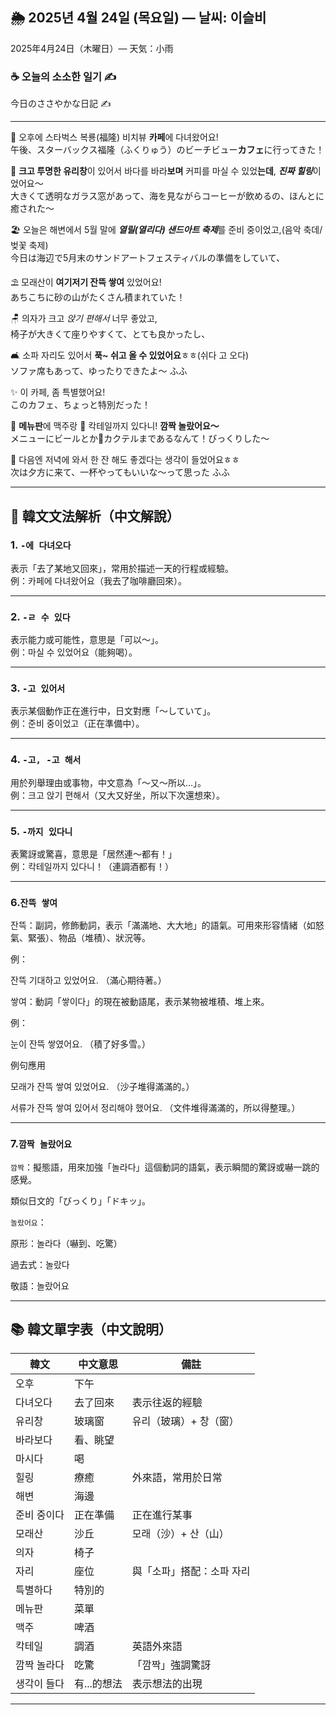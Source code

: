 ## 🌦️ 2025년 4월 24일 (목요일) — 날씨: 이슬비  
2025年4月24日（木曜日）— 天気：小雨

### ☕ 오늘의 소소한 일기 ✍️  
今日のささやかな日記 ✍️

---

📍 오후에 스타벅스 복룡(福隆) 비치뷰 **카페**에 다녀왔어요!  
午後、スターバックス福隆（ふくりゅう）のビーチビュー**カフェ**に行ってきた！

🌊 **크고 투명한 유리창**이 있어서 바다를 바라**보며** 커피를 마실 수 있었**는데**, ***진짜 힐링***이었어요〜  
大きくて透明なガラス窓があって、海を見ながらコーヒーが飲めるの、ほんとに癒された〜

🏖️ 오늘은 해변에서 5월 말에 ***열릴(열리다) 샌드아트 축제***를 준비 중이었고,(음악 축데/벚꽃 축제)  
今日は海辺で5月末のサンドアートフェスティバルの準備をしていて、

⛱️ 모래산이 **여기저기 잔뜩 쌓여** 있었어요!  
あちこちに砂の山がたくさん積まれていた！

🪑 의자가 크고 *앉기 편해서* 너무 좋았고,  
椅子が大きくて座りやすくて、とても良かったし、

🛋️ 소파 자리도 있어서 **푹~ 쉬고 올 수 있었어요**ㅎㅎ(쉬다 고 오다)  
ソファ席もあって、ゆったりできたよ〜 ふふ

✨ 이 카페, 좀 특별했어요!  
このカフェ、ちょっと特別だった！

🍺 **메뉴판**에 맥주랑 🍹 칵테일까지 있다니! **깜짝 놀랐어요〜**  
メニューにビールとか🍹カクテルまであるなんて！びっくりした〜

🌇 다음엔 저녁에 와서 한 잔 해도 좋겠다는 생각이 들었어요ㅎㅎ  
次は夕方に来て、一杯やってもいいな〜って思った ふふ

---

## 🧠 韓文文法解析（中文解說）

### 1. `-에 다녀오다`  
表示「去了某地又回來」，常用於描述一天的行程或經驗。  
例：카페에 다녀왔어요（我去了咖啡廳回來）。

---

### 2. `-ㄹ 수 있다`  
表示能力或可能性，意思是「可以～」。  
例：마실 수 있었어요（能夠喝）。

---

### 3. `-고 있어서`  
表示某個動作正在進行中，日文對應「〜していて」。  
例：준비 중이었고（正在準備中）。

---

### 4. `-고, -고 해서`  
用於列舉理由或事物，中文意為「～又～所以...」。  
例：크고 앉기 편해서（又大又好坐，所以下次還想來）。

---

### 5. `-까지 있다니`  
表驚訝或驚喜，意思是「居然連～都有！」  
例：칵테일까지 있다니！（連調酒都有！）

---

### 6.`잔뜩 쌓여`

잔뜩：副詞，修飾動詞，表示「滿滿地、大大地」的語氣。可用來形容情緒（如怒氣、緊張）、物品（堆積）、狀況等。

例：

잔뜩 기대하고 있었어요.
（滿心期待著。）

쌓여：動詞「쌓이다」的現在被動語尾，表示某物被堆積、堆上來。

例：

눈이 잔뜩 쌓였어요.
（積了好多雪。）

例句應用

모래가 잔뜩 쌓여 있었어요.
（沙子堆得滿滿的。）

서류가 잔뜩 쌓여 있어서 정리해야 했어요.
（文件堆得滿滿的，所以得整理。）

---

### 7.`깜짝 놀랐어요`

`깜짝`：擬態語，用來加強「놀라다」這個動詞的語氣，表示瞬間的驚訝或嚇一跳的感覺。

類似日文的「びっくり」「ドキッ」。

`놀랐어요`：

原形：놀라다（嚇到、吃驚）

過去式：놀랐다

敬語：놀랐어요

---

## 📚 韓文單字表（中文說明）

| 韓文           | 中文意思     | 備註                         |
|----------------|--------------|------------------------------|
| 오후           | 下午         |                              |
| 다녀오다       | 去了回來     | 表示往返的經驗               |
| 유리창         | 玻璃窗       | 유리（玻璃）+ 창（窗）       |
| 바라보다       | 看、眺望     |                              |
| 마시다         | 喝           |                              |
| 힐링           | 療癒         | 外來語，常用於日常           |
| 해변           | 海邊         |                              |
| 준비 중이다    | 正在準備     | 正在進行某事                 |
| 모래산         | 沙丘         | 모래（沙）+ 산（山）         |
| 의자           | 椅子         |                              |
| 자리           | 座位         | 與「소파」搭配：소파 자리   |
| 특별하다       | 特別的       |                              |
| 메뉴판         | 菜單         |                              |
| 맥주           | 啤酒         |                              |
| 칵테일         | 調酒         | 英語外來語                   |
| 깜짝 놀라다    | 吃驚         | 「깜짝」強調驚訝             |
| 생각이 들다    | 有...的想法  | 表示想法的出現               |

---
